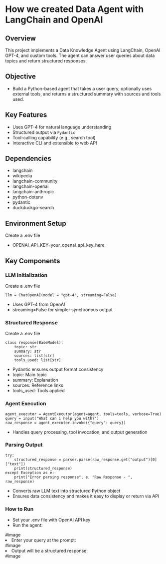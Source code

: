 <h1>How we created Data Agent with LangChain and OpenAI</h1>

<!-- Overview -->
<h2>Overview</h2>
<p>
This project implements a Data Knowledge Agent using LangChain, OpenAI GPT-4, and custom tools. The agent can answer user queries about data topics and return structured responses.
</p>

<h2>Objective</h2>
        <ul>
            <li>Build a Python-based agent that takes a user query, optionally uses external tools, and returns a structured summary with sources and tools used.</li>
        </ul>

<h2>Key Features</h2>
        <ul>
            <li>Uses GPT-4 for natural language understanding</li>
            <li>Structured output via <code>Pydantic</code></li>
            <li>Tool-calling capability (e.g., search tool)</li>
            <li>Interactive CLI and extensible to web API</li>
        </ul>

<h2>Dependencies</h2>
<ul>
<li>langchain</li> 
<li>wikipedia</li> 
<li>langchain-community</li> 
<li>langchain-openai</li>
<li>langchain-anthropic</li>
<li>python-dotenv</li>
<li>pydantic</li>
<li>duckduckgo-search</li>
</ul>

<h2>Environment Setup</h2>
<p>Create a .env file
</p>
<ul>
  <li>OPENAI_API_KEY=your_openai_api_key_here
</li>
</ul>

<h2>Key Components</h2>
<h3>LLM Initialization</h3>
<p>Create a .env file</p>
<pre><code>llm = ChatOpenAI(model = "gpt-4", streaming=False)</code></pre>
<ul>
<li>Uses GPT-4 from OpenAI</li> 
<li>streaming=False for simpler synchronous output</li> 
</ul>

<h3>Structured Response</h3>
<p>Create a .env file</p>
<pre><code>class response(BaseModel):
    topic: str
    summary: str
    sources: list[str]
    tools_used: list[str]</code></pre>
<ul>
<li>Pydantic ensures output format consistency</li> 
<li>topic: Main topic</li>
<li>summary: Explanation</li>
<li>sources: Reference links</li>
<li>tools_used: Tools applied</li>
</ul>

<h3>Agent Execution</h3>
<pre><code>agent_executor = AgentExecutor(agent=agent, tools=tools, verbose=True)
query = input("What can i help you with?")
raw_response = agent_executor.invoke({"query": query})</code></pre>
<ul>
<li>Handles query processing, tool invocation, and output generation</li> 
</ul>

<h3>Parsing Output</h3>
<pre><code>try:
    structured_response = parser.parse(raw_response.get("output")[0]["text"])
    print(structured_response)
except Exception as e:
    print("Error parsing response", e, "Raw Response - ", raw_response)</code></pre>
<ul>
<li>Converts raw LLM text into structured Python object</li> 
<li>Ensures data consistency and makes it easy to display or return via API</li> 
</ul>

<h3>How to Run</h3>
<ul>
<li>Set your .env file with OpenAI API key</li> 
<li>Run the agent:</li> 
</ul>
#image

<li>Enter your query at the prompt:</li> 
#image

<li>Output will be a structured response:</li> 
#image





